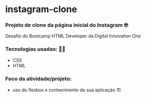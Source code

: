 # instagram-clone


### Projeto de clone da página inicial do Instagram :nerd_face:

Desafio do Bootcamp HTML Developer da Digital Innovation One

### Tecnologias usadas: :woman_technologist:

* CSS
* HTML

### Foco da atividade/projeto:

* uso do flexbox e conhecimento de sua aplicação :building_construction:
